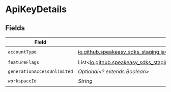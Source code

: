 # ApiKeyDetails


## Fields

| Field                                                                                                                  | Type                                                                                                                   | Required                                                                                                               | Description                                                                                                            |
| ---------------------------------------------------------------------------------------------------------------------- | ---------------------------------------------------------------------------------------------------------------------- | ---------------------------------------------------------------------------------------------------------------------- | ---------------------------------------------------------------------------------------------------------------------- |
| `accountType`                                                                                                          | [io.github.speakeasy_sdks_staging.javaclientsdk.models.shared.AccountType](../../models/shared/AccountType.md)         | :heavy_check_mark:                                                                                                     | N/A                                                                                                                    |
| `featureFlags`                                                                                                         | List<[io.github.speakeasy_sdks_staging.javaclientsdk.models.shared.FeatureFlags](../../models/shared/FeatureFlags.md)> | :heavy_check_mark:                                                                                                     | N/A                                                                                                                    |
| `generationAccessUnlimited`                                                                                            | *Optional<? extends Boolean>*                                                                                          | :heavy_minus_sign:                                                                                                     | N/A                                                                                                                    |
| `workspaceId`                                                                                                          | *String*                                                                                                               | :heavy_check_mark:                                                                                                     | N/A                                                                                                                    |